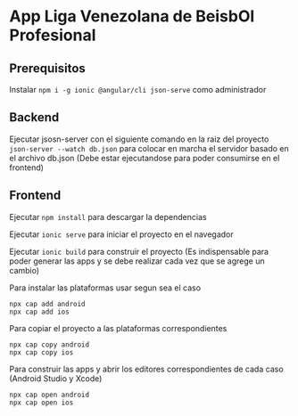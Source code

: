 # App Liga Venezolana de BeisbOl Profesional

## Prerequisitos

Instalar `npm i -g ionic @angular/cli json-serve` como administrador

## Backend

Ejecutar jsosn-server con el siguiente comando en la raiz del proyecto `json-server --watch db.json` para colocar en marcha el servidor basado en el archivo db.json (Debe estar ejecutandose para poder consumirse en el frontend)

## Frontend

Ejecutar `npm install` para descargar la dependencias

Ejecutar `ionic serve` para iniciar el proyecto en el navegador

Ejecutar `ionic build` para construir el proyecto (Es indispensable para poder generar las apps y se debe realizar cada vez que se agrege un cambio)


Para instalar las plataformas usar segun sea el caso 
```
npx cap add android
npx cap add ios
```

Para copiar el proyecto a las plataformas correspondientes
```
npx cap copy android
npx cap copy ios
```

Para construir las apps y abrir los editores correspondientes de cada caso (Android Studio y Xcode)
```
npx cap open android
npx cap open ios
```
